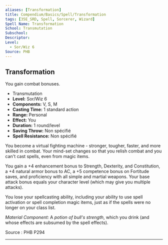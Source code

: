 ```yaml
---
aliases: [Transformation]
title: Compendium/Basics/Spell/Transformation
tags: [35E_SRD, Spell, Sorcerer, Wizard]
Spell Name: Transformation
School: Transmutation
Subschool: 
Descriptor: 
Level:
  - Sor/Wiz 6
Source: PHB
---
```



## Transformation

You gain combat bonuses.

*   Transmutation
*   **Level:** Sor/Wiz 6
*   **Components:** V, S, M
*   **Casting Time:** 1 standard action
*   **Range:** Personal
*   **Effect:** You
*   **Duration:** 1 round/level
*   **Saving Throw:** Non spécifié
*   **Spell Resistance:** Non spécifié

<p>You become a virtual fighting machine -  stronger, tougher, faster, and more skilled in combat. Your mind-set changes so that you relish combat and you can't cast spells, even from magic items.</p><p>You gain a +4 enhancement bonus to Strength, Dexterity, and Constitution, a +4 natural armor bonus to AC, a +5 competence bonus on Fortitude saves, and proficiency with all simple and martial weapons. Your base attack bonus equals your character level (which may give you multiple attacks).</p><p>You lose your spellcasting ability, including your ability to use spell activation or spell completion magic items, just as if the spells were no longer on your class list.</p><p><i>Material Component:</i> A <i>potion of bull's strength</i>, which you drink (and whose effects are subsumed by the spell effects).</p>

Source : PHB P294

---
